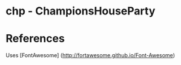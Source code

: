 # chp - ChampionsHouseParty

# References
Uses [FontAwesome] (http://fortawesome.github.io/Font-Awesome)
